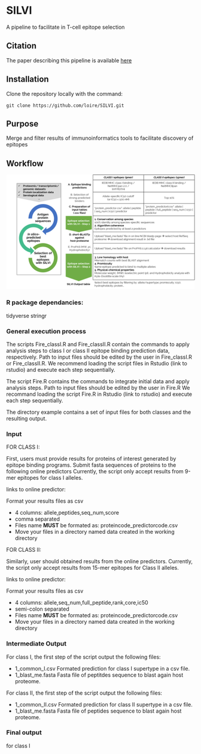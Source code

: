 # SILVI
A  pipeline to facilitate in T-cell epitope selection 

## Citation
The paper describing this pipeline is available [here](link)

## Installation

Clone the repository locally with the command:
```
git clone https://github.com/loire/SILVI.git
```

## Purpose

Merge and filter results of immunoinformatics tools to facilitate discovery of epitopes

## Workflow

![workflow](images/workflow.png)

### R package dependancies:

tidyverse
stringr

### General execution process

The scripts Fire_classI.R and Fire_classII.R contain the commands to apply analysis steps to class I or class II epitope binding prediction data, respectively. Path to input files should be edited by the user in Fire_classI.R or Fire_classII.R. We recommend loading the script files in Rstudio (link to rstudio) and execute each step sequentially.

The script Fire.R contains the commands to integrate initial data and apply analysis steps. 
Path to input files should be edited by the user in Fire.R 
We recommand loading the script Fire.R in Rstudio (link to rstudio) and execute each step sequentially. 

The directory example contains a set of input files for both classes and the resulting output. 

### Input

FOR CLASS I:

First, users must provide results for proteins of interest generated by epitope binding programs.
Submit fasta sequences of proteins to the following online predictors
Currently, the script only accept results from 9-mer epitopes for class I alleles.

links to online predictor:
[]()
[]()

Format your results files as csv 
* 4 columns: allele,peptides,seq_num,score
* comma separated
* Files name **MUST** be formated as: proteincode_predictorcode.csv 
* Move your files in a directory named data created in the working directory

FOR CLASS II: 


Similarly, user should obtained results from the online predictors.
Currently, the script only accept results from 15-mer  epitopes for Class II alleles.

links to online predictor:
[]()
[]()

Format your results files as csv 
* 4 columns: allele,seq_num,full_peptide,rank,core,ic50
* semi-colon separated
* Files name **MUST** be formated as: proteincode_predictorcode.csv 
* Move your files in a directory named data created in the working directory



### Intermediate Output

For  class I, the first step of the script output the following files:
* 1_common_I.csv
	Formated prediction for class I supertype in a csv file.
* 1_blast_me.fasta
	Fasta file of peptitdes sequence to blast again host proteome.

For  class II, the first step of the script output the following files:
* 1_common_II.csv
	Formated prediction for class II supertype in a csv file.
* 1_blast_me.fasta
	Fasta file of peptides sequence to blast again host proteome.

### Final output

for class I 





